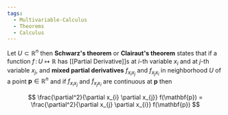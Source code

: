 ```yaml
---
tags:
  - Multivariable-Calculus
  - Theorems
  - Calculus
---
```


Let $U \subset \mathbb{R}^n$ then **Schwarz's theorem** or **Clairaut's theorem** states that if a function $f \, : \, U \mapsto \mathbb{R}$ has [[Partial Derivative]]s at $i$-th variable $x_i$ and at $j$-th variable $x_{j}$, and **mixed partial derivatives** $f_{x_{i}x_{j}}$ and $f_{x_{j}x_{i}}$ in neighborhood $U$ of a point $\mathbf{p} \in \mathbb{R}^n$ and if $f_{x_{i}x_{j}}$ and $f_{x_{j}x_{i}}$ are continuous at $\mathbf{p}$ then

$$
\frac{\partial^2}{\partial x_{i} \partial x_{j}} f(\mathbf{p}) =  \frac{\partial^2}{\partial x_{j} \partial x_{i}} f(\mathbf{p})
$$
